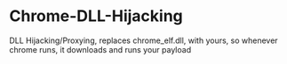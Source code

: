 # Chrome-DLL-Hijacking
DLL Hijacking/Proxying, replaces chrome_elf.dll, with yours, so whenever chrome runs, it downloads and runs your payload
